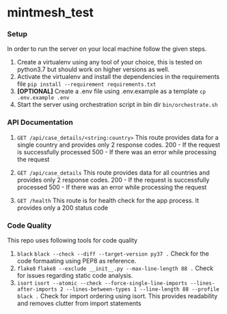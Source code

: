 mintmesh_test
=============

### Setup
In order to run the server on your local machine follow the given steps.
1. Create a virtualenv using any tool of your choice, this is tested on python3.7 but should work on higher versions as well.
2. Activate the virtualenv and install the dependencies in the requirements file `pip install --requirement requirements.txt`
3. **[OPTIONAL]** Create a .env file using .env.example as a template `cp .env.example .env`
4. Start the server using orchestration script in bin dir `bin/orchestrate.sh`

### API Documentation
1. `GET /api/case_details/<string:country>`
This route provides data for a single country and provides only 2 response codes.
200 - If the request is successfully processed
500 - If there was an error while processing the request

2. `GET /api/case_details`
This route provides data for all countries and provides only 2 response codes.
200 - If the request is successfully processed
500 - If there was an error while processing the request

3. `GET /health`
This route is for health check for the app process.
It provides only a 200 status code

### Code Quality
This repo uses following tools for code quality

1. `black`
`black --check --diff --target-version py37 .` Check for the code formaating using PEP8 as reference.
2. `flake8`
`flake8 --exclude __init__.py --max-line-length 88 .` Check for issues regarding static code analysis.
3. `isort`
`isort --atomic --check --force-single-line-imports --lines-after-imports 2 --lines-between-types 1 --line-length 88 --profile black .`
Check for import ordering using isort. This provides readability and removes clutter from import statements
